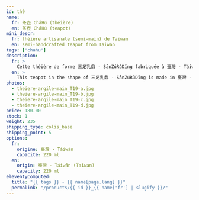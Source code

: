 ```yaml
---
id: th9
name:
  fr: 茶壺 CháHú (théière)
  en: 茶壺 CháHú (teapot)
mini_descr:
  fr: théière artisanale (semi-main) de Taïwan
  en: semi-handcrafted teapot from Taiwan
tags: ["chahu"]
description:
  fr: >
    Cette théière de forme 三足乳鼎 - SānZúRǔDǐng fabriquée à 臺灣 - Táiwān en mode 半手工 - BànShǒuGōng, c'est-à-dire semi-manuelle, à l'aide de moules.<!--more--> Elle porte une inscription liée à la culture bouddhiste : 觀自在 - GuānZìZài qui invite à être en paix avec la nature.
  en: >
    This teapot in the shape of 三足乳鼎 - SānZúRǔDǐng is made in 臺灣 - Táiwān using 半手工 - BànShǒuGōng, a semi-handcrafted technique involving molds.<!--more--> It bears an inscription tied to Buddhist culture: 觀自在 - GuānZìZài, which invites harmony with nature.
photos:
  - theiere-argile-main_T19-a.jpg
  - theiere-argile-main_T19-b.jpg
  - theiere-argile-main_T19-c.jpg
  - theiere-argile-main_T19-d.jpg
price: 180.00
stock: 1
weight: 235
shipping_type: colis_base
shipping_point: 5
options:
  fr:
    origine: 臺灣 - Táiwān
    capacité: 220 ml
  en:
    origin: 臺灣 - Táiwān (Taiwan)
    capacity: 220 ml
eleventyComputed:
  title: "{{ tags }} - {{ name[page.lang] }}"
  permalink: "/products/{{ id }}_{{ name['fr'] | slugify }}/"
---
```

